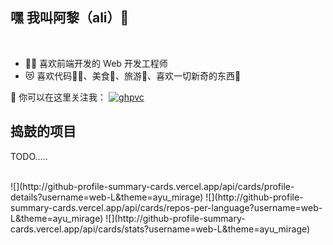 ## 嘿 我叫阿黎（ali）👋
<br/>

- 🧑‍💻 喜欢前端开发的 Web 开发工程师
- 😻 喜欢代码🧑‍💻、美食🥑、旅游🌴、喜欢一切新奇的东西🧠

💬 你可以在这里关注我：
[![ghpvc](https://komarev.com/ghpvc/?username=web-L&color=blue&style=flat-square&label=Blog)](https://alimb.com)

## 捣鼓的项目

TODO.....

<br />
![](http://github-profile-summary-cards.vercel.app/api/cards/profile-details?username=web-L&theme=ayu_mirage)
![](http://github-profile-summary-cards.vercel.app/api/cards/repos-per-language?username=web-L&theme=ayu_mirage)
![](http://github-profile-summary-cards.vercel.app/api/cards/stats?username=web-L&theme=ayu_mirage)

